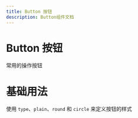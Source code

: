 ```yaml
---
title: Button 按钮
description: Button组件文档
---
```


# Button 按钮
常用的操作按钮

# 基础用法
使用 `type`、`plain`、`round` 和 `circle` 来定义按钮的样式